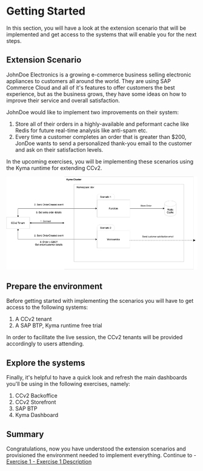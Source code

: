 # Getting Started

In this section, you will have a look at the extension scenario that will be implemented and get access to the systems that will enable you for the next steps.

## Extension Scenario

JohnDoe Electronics is a growing e-commerce business selling electronic appliances to customers all around the world. They are using SAP Commerce Cloud and all of it's features to offer customers the best experience, but as the business grows, they have some ideas
on how to improve their service and overall satisfaction.

JohnDoe would like to implement two improvements on their system:

1. Store all of their orders in a highly-available and peformant cache like Redis for future real-time analysis like anti-spam etc.
2. Every time a customer completes an order that is greater than $200, JonDoe wants to send a personalized thank-you email to the customer and ask on their satisfaction levels.

In the upcoming exercises, you will be implementing these scenarios using the Kyma runtime for extending CCv2.

![scenario](./images/scenario.png)

## Prepare the environment

Before getting started with implementing the scenarios you will have to get access to the following systems:

1. A CCv2 tenant
2. A SAP BTP, Kyma runtime free trial

In order to facilitate the live session, the CCv2 tenants will be provided accordingly to users attending.

## Explore the systems

Finally, it's helpful to have a quick look and refresh the main dashboards you'll be using in the following exercises, namely:

1. CCv2 Backoffice
2. CCv2 Storefront
3. SAP BTP
4. Kyma Dashboard

## Summary

Congratulations, now you have understood the extension scenarios and provisioned the environment needed to implement everything.
Continue to - [Exercise 1 - Exercise 1 Description](../ex1/README.md)
